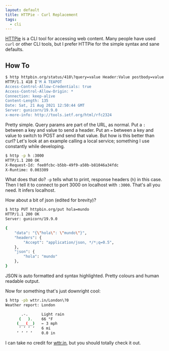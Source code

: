 ```yaml
---
layout: default
title: HTTPie - Curl Replacement
tags:
  - cli
---
```


[HTTPie](https://httpie.io/) is a CLI tool for accessing web content.  Many
people have used `curl` or other CLI tools, but I prefer HTTPie for the simple
syntax and sane defaults.

## How To

```sh
$ http httpbin.org/status/418\?query=value Header:Value postbody=value
HTTP/1.1 418 I'M A TEAPOT
Access-Control-Allow-Credentials: true
Access-Control-Allow-Origin: *
Connection: keep-alive
Content-Length: 135
Date: Sat, 21 Aug 2021 12:50:44 GMT
Server: gunicorn/19.9.0
x-more-info: http://tools.ietf.org/html/rfc2324
```

Pretty simple.  Query params are part of the URL, as normal.  Put a `:` between
a key and value to send a header.  Put an `=` between a key and value to switch
to POST and send that value.  But how is this better than curl?  Let's look at
an example calling a local service; something I use constantly while developing.

```sh
$ http -p h :3000 
HTTP/1.1 200 OK
X-Request-Id: fee0fcbc-b5bb-49f9-a50b-b81046a34fdc
X-Runtime: 0.003309
```

What does that do?  `-p` tells what to print, response headers (`h`) in this case.
Then I tell it to connect to port 3000 on localhost with `:3000`.  That's all
you need.  It infers localhost.  

How about a bit of json (edited for brevity)?

```sh
$ http PUT httpbin.org/put hola=mundo
HTTP/1.1 200 OK
Server: gunicorn/19.9.0

{
    "data": "{\"hola\": \"mundo\"}",
    "headers": {
        "Accept": "application/json, */*;q=0.5",
    },
    "json": {
        "hola": "mundo"
    },
}
```

JSON is auto formatted and syntax highlighted.  Pretty colours and human
readable output.

Now for something that's just downright cool:

```sh
$ http -pb wttr.in/London\?0
Weather report: London

       .-.      Light rain
      (   ).    66 °F          
     (___(__)   ← 3 mph        
      ‘ ‘ ‘ ‘   6 mi           
     ‘ ‘ ‘ ‘    0.0 in         
```

I can take no credit for [wttr.in](https://github.com/chubin/wttr.in), but you
should totally check it out.